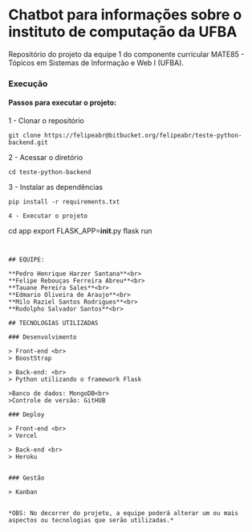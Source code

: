 # Chatbot para informações sobre o instituto de computação da UFBA
Repositório do projeto da equipe 1 do componente curricular MATE85 - Tópicos em Sistemas de Informação e Web I (UFBA).


### Execução

#### Passos para executar o projeto:
1 - Clonar o repositório
```
git clone https://felipeabr@bitbucket.org/felipeabr/teste-python-backend.git
```
2 - Acessar o diretório
```
cd teste-python-backend
```
3 - Instalar as dependências
```
pip install -r requirements.txt
```
```
4 - Executar o projeto
```
cd app
export FLASK_APP=__init__.py
flask run
```


## EQUIPE:

**Pedro Henrique Harzer Santana**<br>
**Felipe Rebouças Ferreira Abreu**<br>
**Tauane Pereira Sales**<br>
**Edmario Oliveira de Araujo**<br>
**Milo Raziel Santos Rodrigues**<br>
**Rodolpho Salvador Santos**<br>

## TECNOLOGIAS UTILIZADAS

### Desenvolvimento

> Front-end <br>
> BoostStrap

> Back-end: <br>
> Python utilizando o framework Flask

>Banco de dados: MongoDB<br>
>Controle de versão: GitHUB

### Deploy

> Front-end <br>
> Vercel

> Back-end <br>
> Heroku


### Gestão

> Kanban


*OBS: No decorrer do projeto, a equipe poderá alterar um ou mais aspectos ou tecnologias que serão utilizadas.*
